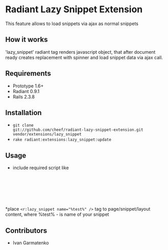 Radiant Lazy Snippet Extension
==============================

This feature allows to load snippets via ajax as normal snippets

How it works
------------

'lazy_snippet' radiant tag renders javascript object, that after document ready creates replacement with spinner and load
snippet data via ajax call.

Requirements
------------

* Prototype 1.6+
* Radiant 0.9.1
* Rails 2.3.8

Installation
------------

* <code>git clone git://github.com/cheef/radiant-lazy-snippet-extension.git vendor/extensions/lazy_snippet</code>
* <code>rake radiant:extensions:lazy_snippet:update</code>

Usage
-----

* include required script like
<pre><code>
  <script type="text/javascript" src="/javascripts/prototype.js"></script>
  <script type="text/javascript" src="/javascripts/extensions/lazy_snippet/lazy_snippet.js"></script>
</code></pre>

*place <code><r:lazy_snippet name="%test%" /></code> tag to page/snippet/layout content,
where %test% - is name of your snippet

Contributors
------------

* Ivan Garmatenko





